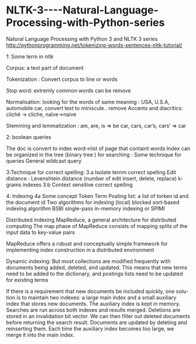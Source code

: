 # NLTK-3----Natural-Language-Processing-with-Python-series
Natural Language Processing with Python 3 and NLTK 3 series
http://pythonprogramming.net/tokenizing-words-sentences-nltk-tutorial/

1: Some term in nltk

Corpus: a text part of document

Tokenization : Convert corpus to line or words

Stop word: extremly common words can be remove 

Normalisation: looking for the words of same meaning : USA, U.S.A, automobile car, convert text to miniscule.. remove Accents and diacritics: 
cliché -> cliche, naîve->naive

Stemming and lemmatization :
am, are, is ⇒ be
car, cars, car’s, cars’ ⇒ car

2: boolean queries

The doc is convert to index
word->list of page that containt words
Index can be organized in the tree (binary tree ) for searching :
Some technique for queries
General wildcast query

3:Technique for correct spelling:
3.a Isolate ternm correct spelling
Edit distance : Levenshtein distance (number of edit insert, delete, replace)
k-grams indexes
3.b Context sensitive correct spelling

4: Indexing
4a Some concept
Token
Term
Posting list: a list of torken id and the document id
Two algorithms for indexing (local)
blocked sort-based indexing algorithm BSBI
single-pass in-memory indexing or SPIMI

Distributed indexing
MapReduce, a general architecture for distributed computing
The map phase of MapReduce consists of mapping splits of the input data to key-value pairs


MapReduce offers a robust and conceptually simple framework for implementing index  construction  in a distributed environment

Dynamic indexing:
But most collections are modified frequently with documents being added, deleted, and updated.  This means that new terms need to be added
to the dictionary, and postings lists need to be updated for existing terms

If there is a requirement that new documents be included quickly, one solu-tion is to maintain two indexes: a large main index and a small
auxiliary index that stores new documents.  The auxiliary index is kept in memory. Searches are run across both indexes and results merged. Deletions are stored in an invalidation bit vector. We can then filter out deleted documents before returning the search result.   Documents are updated by deleting and reinserting them. Each time the auxiliary index becomes too large, we merge it into the main index.


